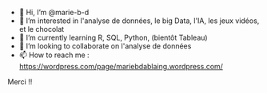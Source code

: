 - 👋 Hi, I’m @marie-b-d
- 👀 I’m interested in  l'analyse de données, le big Data, l'IA, les jeux vidéos, et le chocolat
- 🌱 I’m currently learning  R, SQL, Python, (bientôt Tableau)
- 💞️ I’m looking to collaborate on  l'analyse de données
- 📫 How to reach me  : https://wordpress.com/page/mariebdablaing.wordpress.com/

Merci !!

